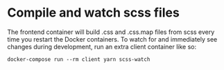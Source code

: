 # Compile and watch scss files

The frontend container will build .css and .css.map files from scss every time you restart the Docker containers. To watch for and immediately see changes during development, run an extra client container like so:

`docker-compose run --rm client yarn scss-watch`